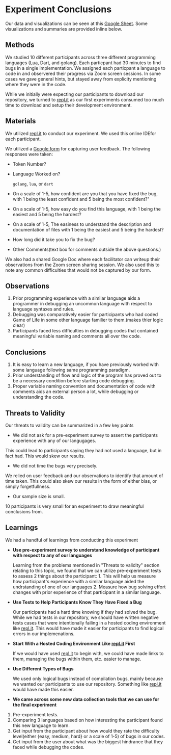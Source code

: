 # Experiment Conclusions

Our data and visualizations can be seen at this [Google Sheet](https://docs.google.com/spreadsheets/d/1kz9Hj8m2nxQ8EtbHXal9YjH7S8xjFteBVq4-f7mumaY/edit?usp=sharing). Some visualizations and summaries are provided inline below.

## Methods

We studied 10 different participants across three different programming languages (Lua, Dart, and golang). Each particpant had 30 minutes to find bugs in a single implementation. We assigned each particpant a language to code in and observered their progress via Zoom screen sessions. In some cases we gave general hints, but stayed away from explicity mentioning where they were in the code. 

While we initially were expecting our participants to download our repository, we turned to [repl.it](https://repl.it) as our first experiments consumed too much time to download and setup their development environment.

## Materials

We utilized [repl.it](https://repl.it) to conduct our experiment. We used this online IDEfor each participant. 

We utilized a [Google form](https://docs.google.com/forms/d/e/1FAIpQLSfKlXzNkoM31rRwZGDyyQHUqQ2LaqsOaHLS6QvlwOjfFOeHuQ/viewform) for capturing user feedback. The following responses were taken:
* Token Number?
* Language Worked on? 
 
  `golang`, `lua`, or `dart`

* On a scale of 1-5, how confident are you that you have fixed the bug, with 1 being the least confident and 5 being the most confident?"
* On a scale of 1-5, how easy do you find this language, with 1 being the easiest and 5 being the hardest?
* On a scale of 1-5, The easiness to understand the description and documentation of files with 1 being the easiest and 5 being the hardest?
* How long did it take you to fix the bug?
* Other Comments(text box for comments outside the above questions.)

We also had a shared Google Doc where each facilitator can writeup their observations from the Zoom screen sharing session. We also used this to note any common difficulties that would not be captured by our form.

## Observations

1. Prior programming experience with a similar language aids a programmer in debugging an uncommon language with respect to language syntaxes and rules.
2. Debugging was comparatively easier for participants who had coded Game of Life in some other language familier to them.(makes thier logic clear)
3. Participants faced less difficulties in debugging codes that contained meaningful variable naming and comments all over the code.



## Conclusions

1. It is easy to learn a new language, if you have previously worked with some language following same programming paradigm.
2. Prior understanding of flow and logic of the program has proved out to be a necessary condition before starting code debugging.
3. Proper variable naming convention and documentation of code with comments aids an external person a lot, while debugging or understanding the code.


## Threats to Validity

Our threats to validity can be summarized in a few key points

* We did not ask for a pre-experiment survey to assert the participants experience with any of our langugages.

This could lead to participants saying they had not used a language, but in fact had. This would skew our results.

* We did not time the bugs very precisely. 

We relied on user feedback and our observations to identify that amount of time taken. This could also skew our results in the form of either bias, or simply forgetfullness. 

* Our sample size is small.

10 participants is very small for an experiment to draw meaningful conclusions from. 

## Learnings

We had a handful of learnings from conducting this experiment

- **Use pre-experiment survey to understand knowledge of participant with respect to any of our languages**

  Learning from the problems mentioned in "Threats to validity" section relating to this topic, we found that we can utilize pre-experiment tests to assess 2 things about the participant: 1. This will help us measure how participant's experience with a similar language aided the undrstanding of one of our languages 2. Measure how bug solving effort changes with prior experience of that participant in a similar language.

- **Use Tests to Help Participants Know They Have Fixed a Bug**

  Our participants had a hard time knowing if they had solved the bug. While we had tests in our repository, we should have written negative tests cases that were intentionally failing in a hosted coding environment like [repl.it](https://repl.it). This would have made it easier for participants to find logical errors in our implemenations. 

- **Start With a Hosted Coding Environment Like [repl.it](https://repl.it) First**

  If we would have used [repl.it](https://repl.it) to begin with, we could have made links to them, managing the bugs within them, etc. easier to manage.

- **Use Different Types of Bugs**

  We used only logical bugs instead of compilation bugs, mainly because we wanted our participants to use our repository. Something like [repl.it](https://repl.it) would have made this easier. 

- **We came across some new data collection tools that we can use for the final experiment**

1. Pre-experiment tests.
2. Comparing 3 languages based on how interesting the participant found this new language to learn.
3. Get input from the participant about how would they rate the difficulty level(either {easy, medium, hard} or a scale of 1-5) of bugs in our codes.
4. Get input from the user about what was the biggest hindrance that they faced while debugging the codes.  


